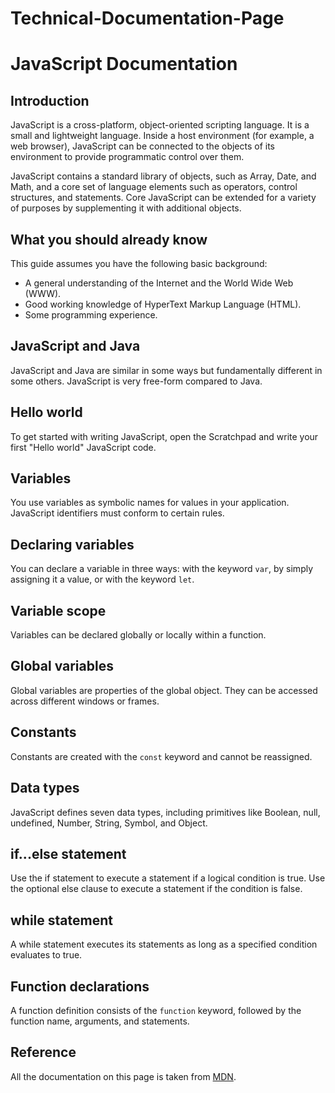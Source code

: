 # Technical-Documentation-Page
# JavaScript Documentation 

## Introduction
JavaScript is a cross-platform, object-oriented scripting language. It is a small and lightweight language. Inside a host environment (for example, a web browser), JavaScript can be connected to the objects of its environment to provide programmatic control over them.

JavaScript contains a standard library of objects, such as Array, Date, and Math, and a core set of language elements such as operators, control structures, and statements. Core JavaScript can be extended for a variety of purposes by supplementing it with additional objects.

## What you should already know
This guide assumes you have the following basic background:
- A general understanding of the Internet and the World Wide Web (WWW).
- Good working knowledge of HyperText Markup Language (HTML).
- Some programming experience.

## JavaScript and Java
JavaScript and Java are similar in some ways but fundamentally different in some others. JavaScript is very free-form compared to Java.

## Hello world
To get started with writing JavaScript, open the Scratchpad and write your first "Hello world" JavaScript code.

## Variables
You use variables as symbolic names for values in your application. JavaScript identifiers must conform to certain rules.

## Declaring variables
You can declare a variable in three ways: with the keyword `var`, by simply assigning it a value, or with the keyword `let`.

## Variable scope
Variables can be declared globally or locally within a function.

## Global variables
Global variables are properties of the global object. They can be accessed across different windows or frames.

## Constants
Constants are created with the `const` keyword and cannot be reassigned.

## Data types
JavaScript defines seven data types, including primitives like Boolean, null, undefined, Number, String, Symbol, and Object.

## if...else statement
Use the if statement to execute a statement if a logical condition is true. Use the optional else clause to execute a statement if the condition is false.

## while statement
A while statement executes its statements as long as a specified condition evaluates to true.

## Function declarations
A function definition consists of the `function` keyword, followed by the function name, arguments, and statements.

## Reference
All the documentation on this page is taken from [MDN](https://developer.mozilla.org/en-US/docs/Web/JavaScript/Guide).
